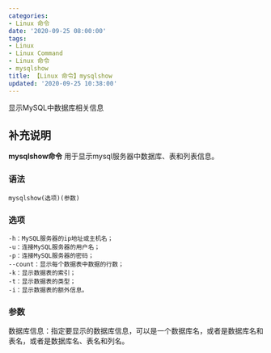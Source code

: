 ```yaml
---
categories:
- Linux 命令
date: '2020-09-25 08:00:00'
tags:
- Linux
- Linux Command
- Linux 命令
- mysqlshow
title: 【Linux 命令】mysqlshow
updated: '2020-09-25 10:38:00'
---
```


显示MySQL中数据库相关信息

## 补充说明

**mysqlshow命令** 用于显示mysql服务器中数据库、表和列表信息。

### 语法

```shell
mysqlshow(选项)(参数)
```

### 选项

```shell
-h：MySQL服务器的ip地址或主机名；
-u：连接MySQL服务器的用户名；
-p：连接MySQL服务器的密码；
--count：显示每个数据表中数据的行数；
-k：显示数据表的索引；
-t：显示数据表的类型；
-i：显示数据表的额外信息。
```

### 参数

数据库信息：指定要显示的数据库信息，可以是一个数据库名，或者是数据库名和表名，或者是数据库名、表名和列名。


<!-- Linux命令行搜索引擎：https://jaywcjlove.github.io/linux-command/ -->